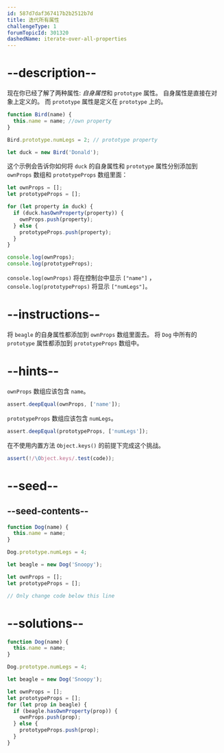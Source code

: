 ```yaml
---
id: 587d7daf367417b2b2512b7d
title: 迭代所有属性
challengeType: 1
forumTopicId: 301320
dashedName: iterate-over-all-properties
---
```


# --description--

现在你已经了解了两种属性: <dfn>自身属性</dfn>和 `prototype` 属性。 自身属性是直接在对象上定义的。 而 `prototype` 属性是定义在 `prototype` 上的。

```js
function Bird(name) {
  this.name = name; //own property
}

Bird.prototype.numLegs = 2; // prototype property

let duck = new Bird('Donald');
```

这个示例会告诉你如何将 `duck` 的自身属性和 `prototype` 属性分别添加到 `ownProps` 数组和 `prototypeProps` 数组里面：

```js
let ownProps = [];
let prototypeProps = [];

for (let property in duck) {
  if (duck.hasOwnProperty(property)) {
    ownProps.push(property);
  } else {
    prototypeProps.push(property);
  }
}

console.log(ownProps);
console.log(prototypeProps);
```

`console.log(ownProps)` 将在控制台中显示 `["name"]` ，`console.log(prototypeProps)` 将显示 `["numLegs"]`。

# --instructions--

将 `beagle` 的自身属性都添加到 `ownProps` 数组里面去。 将 `Dog` 中所有的 `prototype` 属性都添加到 `prototypeProps` 数组中。

# --hints--

`ownProps` 数组应该包含 `name`。

```js
assert.deepEqual(ownProps, ['name']);
```

`prototypeProps` 数组应该包含 `numLegs`。

```js
assert.deepEqual(prototypeProps, ['numLegs']);
```

在不使用内置方法 `Object.keys()` 的前提下完成这个挑战。

```js
assert(!/\Object.keys/.test(code));
```

# --seed--

## --seed-contents--

```js
function Dog(name) {
  this.name = name;
}

Dog.prototype.numLegs = 4;

let beagle = new Dog('Snoopy');

let ownProps = [];
let prototypeProps = [];

// Only change code below this line
```

# --solutions--

```js
function Dog(name) {
  this.name = name;
}

Dog.prototype.numLegs = 4;

let beagle = new Dog('Snoopy');

let ownProps = [];
let prototypeProps = [];
for (let prop in beagle) {
  if (beagle.hasOwnProperty(prop)) {
    ownProps.push(prop);
  } else {
    prototypeProps.push(prop);
  }
}
```
